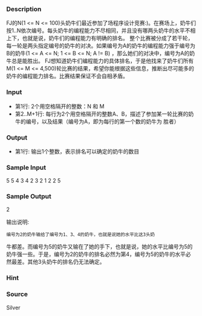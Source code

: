 
### Description
FJ的N(1 <= N <= 100)头奶牛们最近参加了场程序设计竞赛:)。在赛场上，奶牛们按1..N依次编号。每头奶牛的编程能力不尽相同，并且没有哪两头奶牛的水平不相上下，也就是说，奶牛们的编程能力有明确的排名。 整个比赛被分成了若干轮，每一轮是两头指定编号的奶牛的对决。如果编号为A的奶牛的编程能力强于编号为B的奶牛(1 <= A <= N; 1 <= B <= N; A != B) ，那么她们的对决中，编号为A的奶牛总是能胜出。 FJ想知道奶牛们编程能力的具体排名，于是他找来了奶牛们所有 M(1 <= M <= 4,500)轮比赛的结果，希望你能根据这些信息，推断出尽可能多的奶牛的编程能力排名。比赛结果保证不会自相矛盾。 
### Input
* 第1行: 2个用空格隔开的整数：N 和 M 
* 第2..M+1行: 每行为2个用空格隔开的整数A、B，描述了参加某一轮比赛的奶 牛的编号，以及结果（编号为A，即为每行的第一个数的奶牛为 胜者） 
### Output
* 第1行: 输出1个整数，表示排名可以确定的奶牛的数目 
### Sample Input
5 5
4 3
4 2
3 2
1 2
2 5
### Sample Output
2

输出说明:

    编号为2的奶牛输给了编号为1、3、4的奶牛，也就是说她的水平比这3头奶
牛都差。而编号为5的奶牛又输在了她的手下，也就是说，她的水平比编号为5的
奶牛强一些。于是，编号为2的奶牛的排名必然为第4，编号为5的奶牛的水平必
然最差。其他3头奶牛的排名仍无法确定。

### Hint

### Source
Silver